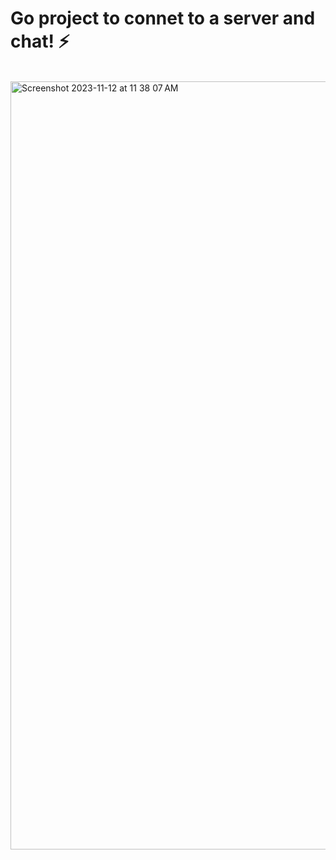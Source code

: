 # Go project to connet to a server and chat! ⚡️
<br>
<img width="1229" alt="Screenshot 2023-11-12 at 11 38 07 AM" src="https://github.com/prakharrai1609/go-chat/assets/58136319/9bbee427-29b4-474b-b13f-eacb185453f0">
